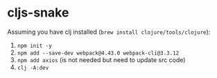 # cljs-snake
Assuming you have clj installed (`brew install clojure/tools/clojure`):
1. `npm init -y`
2. `npm add --save-dev webpack@4.43.0 webpack-cli@3.3.12`
3. `npm add axios` (is not needed but need to update src code)
4. `clj -A:dev`

